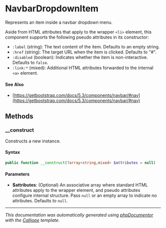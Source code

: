 # NavbarDropdownItem

Represents an item inside a navbar dropdown menu.

Aside from HTML attributes that apply to the wrapper `<li>` element, this
component supports the following pseudo attributes in its constructor:

- `:label` (string): The text content of the item. Defaults to an empty string.
- `:href` (string): The target URL when the item is clicked. Defaults to "#".
- `:disabled` (boolean): Indicates whether the item is non-interactive.
  Defaults to `false`.
- `:link:*` (mixed): Additional HTML attributes forwarded to the internal
  `<a>` element.

#### See Also

- [https://getbootstrap.com/docs/5.3/components/navbar/#nav](https://getbootstrap.com/docs/5.3/components/navbar/#nav)

## Methods

### __construct

Constructs a new instance.

#### Syntax

```php
public function __construct(?array<string,mixed> $attributes = null)
```

#### Parameters

- **$attributes**: (Optional) An associative array where standard HTML attributes apply to the wrapper element, and pseudo attributes configure internal structure. Pass `null` or an empty array to indicate no attributes. Defaults to `null`.

---

*This documentation was automatically generated using [phpDocumentor](http://www.phpdoc.org/) with the [Calliope](https://github.com/DaphneWebFramework/Calliope) template.*
